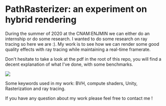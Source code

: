 # PathRasterizer: an experiment on hybrid rendering

During the summer of 2020 at the CNAM:ENJMIN we can either do an internship or do some research. I wanted to do some research on ray tracing so here we are :).
My work is to see how we can render some good quality effects with ray tracing while maintaining a real-time framerate.

Don't hesitate to take a look at the pdf in the root of this repo, you will find a decent explanation of what I've done, with some benchmarks.

![](pathrasterizer.gif)

Some keywords used in my work: BVH, compute shaders, Unity, Rasterization and ray tracing.

If you have any question about my work please feel free to contact me !
